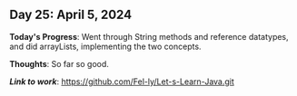 ## Day 25: April 5, 2024

**Today's Progress**: Went through String methods and reference datatypes, and did arrayLists, implementing the two concepts.

**Thoughts**: So far so good.

___Link to work___: https://github.com/Fel-ly/Let-s-Learn-Java.git
